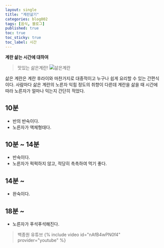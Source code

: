 ```yaml
---
layout: single
title: "계란삶기"
categories: blog002
tags: [음식, 블로그]
published: true
toc: true
toc_sticky: true
toc_label: 시간
---
```

<!-- description: "test01"
headline: "test01-headline"
comments: true
 -->
**계란 삶는 시간에 대하여**

> 맛있는 삶은계란!
![삶은계란]({{site.url}}/images/삶은계란.png)

삶은 계란은 계란 후라이와 마찬가지로 대중적이고 누구나 쉽게 요리할 수 있는 간편식이다.
사람마다 삶은 계란의 노른자 익힘 정도의 취향이 다른데 계란을 삶을 때 시간에 따라 노른자가 얼마나 익는지 간단히 적었다.

## 10분

- 반의 반숙이다.
- 노른자가 액체형태다.

## 10분 ~ 14분

- 반숙이다.
- 노른자가 퍽퍽하지 않고, 적당히 촉촉하여 먹기 좋다.

## 14분 ~

- 완숙이다.

## 18분 ~

- 노른자가 푸석푸석해진다.



> 백종원 유튜브
{% include video id="nAfB4wPN0f4" provider="youtube" %}
